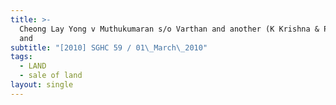 ```yaml
---
title: >-
  Cheong Lay Yong v Muthukumaran s/o Varthan and another (K Krishna & Partners
  and
subtitle: "[2010] SGHC 59 / 01\_March\_2010"
tags:
  - LAND
  - sale of land
layout: single
---
```


